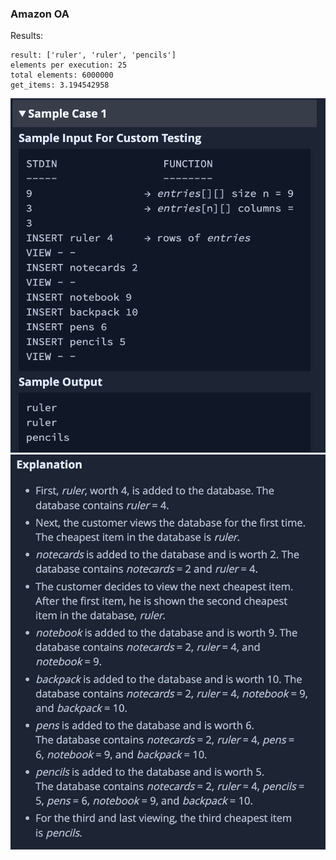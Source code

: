 ### Amazon OA 

Results:
```
result: ['ruler', 'ruler', 'pencils']
elements per execution: 25
total elements: 6000000
get_items: 3.194542958
```

![Image 1](screen1.jpeg)
![Image 2](screen2.jpeg)